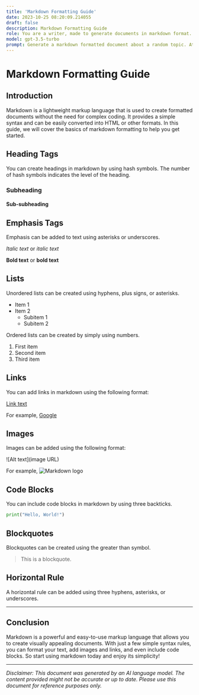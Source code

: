 ```yaml
---
title: 'Markdown Formatting Guide'
date: 2023-10-25 08:20:09.214055
draft: false
description: Markdown Formatting Guide
role: You are a writer, made to generate documents in markdown format. It is very important that all of the documents you generate are in valid markdown format.
model: gpt-3.5-turbo
prompt: Generate a markdown formatted document about a random topic. At the bottom, include a disclaimer explaining that the document was generated by you. The first line of the document should be the title. Make sure that the entire document is in proper markdown format, using a mix of various tags to make the document visually appealing.
---
```


# Markdown Formatting Guide

## Introduction

Markdown is a lightweight markup language that is used to create formatted documents without the need for complex coding. It provides a simple syntax and can be easily converted into HTML or other formats. In this guide, we will cover the basics of markdown formatting to help you get started.

## Heading Tags

You can create headings in markdown by using hash symbols. The number of hash symbols indicates the level of the heading.

### Subheading

#### Sub-subheading

## Emphasis Tags

Emphasis can be added to text using asterisks or underscores.

*Italic text* or _italic text_

**Bold text** or __bold text__

## Lists

Unordered lists can be created using hyphens, plus signs, or asterisks.

- Item 1
- Item 2
  - Subitem 1
  - Subitem 2

Ordered lists can be created by simply using numbers.

1. First item
2. Second item
3. Third item

## Links

You can add links in markdown using the following format:

[Link text](URL)

For example, [Google](https://www.google.com/)

## Images

Images can be added using the following format:

![Alt text](image URL)

For example, ![Markdown logo](https://markdown-here.com/img/icon256.png)

## Code Blocks

You can include code blocks in markdown by using three backticks.

```python
print("Hello, World!")
```

## Blockquotes

Blockquotes can be created using the greater than symbol.

> This is a blockquote.

## Horizontal Rule

A horizontal rule can be added using three hyphens, asterisks, or underscores.

---

## Conclusion

Markdown is a powerful and easy-to-use markup language that allows you to create visually appealing documents. With just a few simple syntax rules, you can format your text, add images and links, and even include code blocks. So start using markdown today and enjoy its simplicity!

---

*Disclaimer: This document was generated by an AI language model. The content provided might not be accurate or up to date. Please use this document for reference purposes only.*
